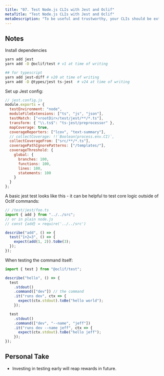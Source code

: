 ```yaml
---
title: "07. Test Node.js CLIs with Jest and Oclif"
metaTitle: "Test Node.js CLIs with Jest and Oclif"
metaDescription: "To be useful and trustworthy, your CLIs should be extraordinarily reliable. Investing in testing early will reap rewards in future. We show how to set up basic tests with Jest and Oclif's test helpers."
---
```


## Notes

Install dependencies

```bash
yarn add jest
yarn add -D @oclif/test # v1 at time of writing

## for typescript
yarn add jest-diff # v20 at time of writing
yarn add -D @types/jest ts-jest  # v24 at time of writing
```

Set up Jest config:

```js
// jest.config.js
module.exports = {
  testEnvironment: "node",
  moduleFileExtensions: ["ts", "js", "json"],
  testMatch: ["<rootDir>/test/jest/**/*.ts"],
  transform: { "\\.ts$": "ts-jest/preprocessor" },
  mapCoverage: true,
  coverageReporters: ["lcov", "text-summary"],
  // collectCoverage: !!`Boolean(process.env.CI)`,
  collectCoverageFrom: ["src/**/*.ts"],
  coveragePathIgnorePatterns: ["/templates/"],
  coverageThreshold: {
    global: {
      branches: 100,
      functions: 100,
      lines: 100,
      statements: 100
    }
  }
};
```

A basic jest test looks like this - it can be helpful to test core logic outside of Oclif commands:

```js
// /test/jest/foo.ts
import { add } from "../../src";
// or in plain node.js
// const {add} = require('../../src')

describe("add", () => {
  test("1+2=3", () => {
    expect(add(1, 2)).toBe(3);
  });
});
```

When testing the command itself:

```js
import { test } from "@oclif/test";

describe("hello", () => {
  test
    .stdout()
    .command(["dev"]) // the command
    .it("runs dev", ctx => {
      expect(ctx.stdout).toBe("hello world");
    });

  test
    .stdout()
    .command(["dev", "--name", "jeff"])
    .it("runs dev --name jeff", ctx => {
      expect(ctx.stdout).toBe("hello jeff");
    });
});
```

## Personal Take

- Investing in testing early will reap rewards in future.
